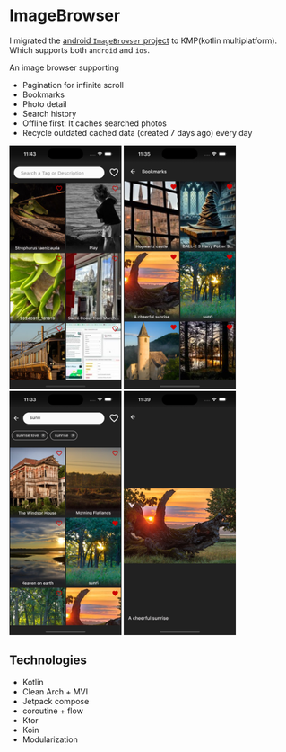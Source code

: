 # ImageBrowser
I migrated the [android `ImageBrowser` project](https://github.com/RosaHosseini/ImageBrowser) to KMP(kotlin multiplatform). Which supports both `android` and `ios`.

An image browser supporting
 - Pagination for infinite scroll
 - Bookmarks
 - Photo detail
 - Search history
 - Offline first: It caches searched photos
 - Recycle outdated cached data (created 7 days ago) every day 

<p float="center">
    <img src="screenshots/ios/home.png" width ="200">
    <img src="screenshots/ios/bookmarks.png" width ="200">
    <img src="screenshots/ios/search.png" width ="200">
    <img src="screenshots/ios/photodetail.png" width ="200">
</p>
 
 ## Technologies
  - Kotlin
  - Clean Arch + MVI
  - Jetpack compose
  - coroutine + flow
  - Ktor
  - Koin
  - Modularization
